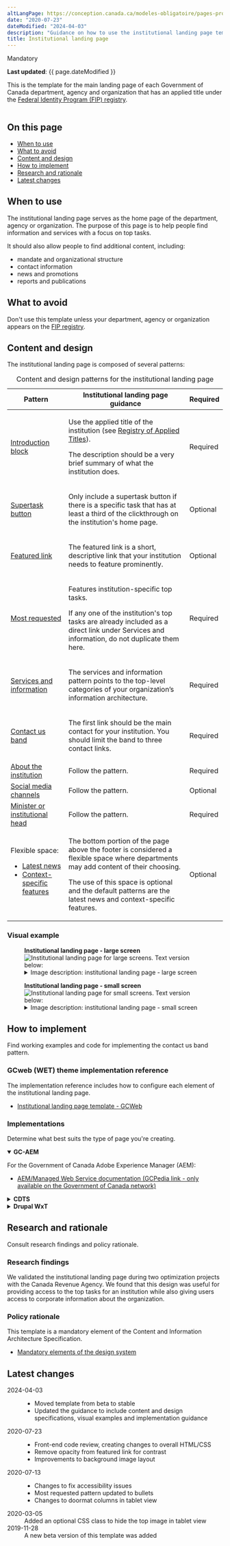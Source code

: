 ```yaml
---
altLangPage: https://conception.canada.ca/modeles-obligatoire/pages-profil-institutionnel.html
date: "2020-07-23"
dateModified: "2024-04-03"
description: "Guidance on how to use the institutional landing page template and its associated components on Canada.ca."
title: Institutional landing page
---
```

<p><span class="label label-danger">Mandatory</span></p>
<p><strong>Last updated</strong>: {{ page.dateModified }}</p>
<p>
    This is the template for the main landing page of each Government of Canada department, agency and organization that has an applied title under the
    <a href="https://www.tbs-sct.canada.ca/ap/fip-pcim/reg-eng.asp">Federal Identity Program (FIP) registry</a>.
</p>
<div class="pattern-demo mrgn-tp-lg mrgn-bttm-xl"><img src="../images/ilp-crop.png" class="img-responsive" alt="" /></div>

<section>
    <h2>On this page</h2>
    <ul>
        <li><a href="#use">When to use</a></li>
        <li><a href="#avoid">What to avoid</a></li>
        <li><a href="#design">Content and design</a></li>
        <li><a href="#implement">How to implement</a></li>
        <li><a href="#research">Research and rationale</a></li>
        <li><a href="#changes">Latest changes</a></li>
    </ul>
    <section>
        <h2 id="use">When to use</h2>
        <p>
           The institutional landing page serves as the home page of the department, agency or organization. The purpose of this page is to help people find information and services with a focus on top tasks.
        </p>
        <p>It should also allow people to find additional content, including:</p>
        <ul>
          <li>mandate and organizational structure</li>
          <li>contact information</li>
          <li>news and promotions</li>
          <li>reports and publications</li>
        </ul>
    </section>
    <section>
        <h2 id="avoid">What to avoid</h2>
        <p>Don't use this template unless your department, agency or organization appears on the  <a href="https://www.tbs-sct.canada.ca/ap/fip-pcim/reg-eng.asp">FIP registry</a>.</p>
    </section>
    <section>
        <h2 id="design">Content and design</h2>
        <p>The institutional landing page is composed of several patterns:</p>
        <div class="row mrgn-tp-lg">
            <div class="col-md-12">
                <div class="panel panel-default">
                    <table class="table table-striped" id="ilp-01" aria-live="polite">
                        <caption class="wb-inv">
                            Content and design patterns for the institutional landing page
                        </caption>
                        <thead>
                            <tr>
                                <th class="col-md-3">Pattern</th>
                                <th class="col-md-7">Institutional landing page guidance</th>
                                <th class="col-md-2 text-center">Required</th>
                            </tr>
                        </thead>
                        <tbody>
                            <tr>
                                <td><a href="../common-design-patterns/intro-block.html">Introduction block</a></td>
                                <td>
                                    <p>Use the applied title of the institution (see <a href="https://www.tbs-sct.gc.ca/hgw-cgf/oversight-surveillance/communications/fip-pcim/reg-eng.asp">Registry of Applied Titles</a>).</p>
                                    <p>The description should be a very brief summary of what the institution does.</p>
                                </td>
                                <td class="text-center"><span class="far fa-check-circle text-success"></span><span class="wb-inv"> Required</span></td>
                            </tr>
                            <tr>
                                <td><a href="../common-design-patterns/buttons.html#action">Supertask button</a></td>
                                <td><p>Only include a supertask button if there is a specific task that has at least a third of the clickthrough on the institution's home page.</p></td>
                                <td class="text-center">Optional</td>
                            </tr>
                            <tr>
                                <td><a href="../common-design-patterns/featured-link.html">Featured link</a></td>
                                <td><p>The featured link is a short, descriptive link that your institution needs to feature prominently.</p></td>
                                <td class="text-center">Optional</td>
                            </tr>
                            <tr>
                                <td><a href="../common-design-patterns/most-requested.html">Most requested</a></td>
                                <td>
                                    <p>Features institution-specific top tasks.</p>
                                    <p>If any one of the institution's top tasks are already included as a direct link under Services and information, do not duplicate them here.</p>
                                </td>
                                <td class="text-center"><span class="far fa-check-circle text-success"></span><span class="wb-inv"> Required</span></td>
                            </tr>
                            <tr>
                                <td><a href="../common-design-patterns/services-information.html">Services and information</a></td>
                                <td><p>The services and information pattern points to the top-level categories of your organization’s information architecture.</p></td>
                                <td class="text-center"><span class="far fa-check-circle text-success"></span><span class="wb-inv"> Required</span></td>
                            </tr>
                            <tr>
                                <td><a href="../common-design-patterns/contact-band.html">Contact us band</a></td>
                                <td><p>The first link should be the main contact for your institution. You should limit the band to three contact links.</p></td>
                                <td class="text-center"><span class="far fa-check-circle text-success"></span><span class="wb-inv"> Required</span></td>
                            </tr>
                            <tr>
                                <td><a href="../common-design-patterns/about-institution.html.html">About the institution</a></td>
                                <td>Follow the pattern.</td>
                                <td class="text-center"><span class="far fa-check-circle text-success"></span><span class="wb-inv"> Required</span></td>
                            </tr>
                            <tr>
                                <td><a href="../common-design-patterns/social-media-channels.html">Social media channels</a></td>
                                <td>Follow the pattern.</td>
                                <td class="text-center">Optional</td>
                            </tr>
                            <tr>
                                <td><a href="../common-design-patterns/ministers-block.html">Minister or institutional head</a></td>
                                <td>Follow the pattern.</td>
                                <td class="text-center"><span class="far fa-check-circle text-success"></span><span class="wb-inv"> Required</span></td>
                            </tr>
                            <tr>
                                <td>
                                    Flexible space:<br />
                                    <ul>
                                        <li><a href="../common-design-patterns/latest-news.html">Latest news</a></li>
                                        <li><a href="../common-design-patterns/feature-tiles.html">Context-specific features</a></li>
                                    </ul>
                                </td>
                                <td>
                                    <p>The bottom portion of the page above the footer is considered a flexible space where departments may add content of their choosing.</p>
                                    <p>The use of this space is optional and the default patterns are the latest news and context-specific features.</p>
                                </td>
                                <td class="text-center">Optional</td>
                            </tr>
                        </tbody>
                    </table>
                </div>
            </div>
        </div>
        <h3>Visual example</h3>
        <div class="pattern-demo mrgn-tp-md mrgn-bttm-md">
            <figure class="mrgn-tp-md mrgn-bttm-lg">
                <figcaption><b>Institutional landing page - large screen</b></figcaption>
                <img src="../images/ilp-large.png" class="img-responsive" alt="Institutional landing page for large screens. Text version below:" />
                <details>
                    <summary class="wb-toggle" data-toggle='{"print":"on"}'>Image description: institutional landing page - large screen </summary>
                    <p>At the top of the page is an introduction block which includes an h1 titled [Institution name]. It is underlined with a short thick red line. Below the heading is a short description of the institution’s mandate.</p>
                    <p>Following the introduction block there is a supertask button which is a green rectangle with the words Supertask button [optional].</p>
                    <p>
                        Below this is the featured link pattern. It is contained within a horizontal blue band that stretches the entire length of the screen. Within the band is white, underlined text that reads: Featured link [optional].
                    </p>
                    <p>
                        The next item on the page is the most requested pattern. It is contained within a light grey band that stretches the entire length of the screen. Within the band are the words Most requested in black text. This is
                        followed by two columns of links. Each column contains three links in a bulleted list. The placeholder text for each link is [Top task hyperlink].
                    </p>
                    <p>
                        Below this is the services and information pattern. It is composed of nine separate doormats displayed across three columns and three rows. Each doormat has a linked placeholder heading that says [Hyperlink text].
                        Below the heading there is a placeholder description which contains the following instructions: Use action verbs, or simply list keywords to summarize the information or tasks that can be accomplished on the page it
                        links to.
                    </p>
                    <p>
                        The next item on the page is the contact us pattern. It consists of a horizontal light grey band with a Contact us heading followed by three links in a single row. The first link is Contact [Institution], the
                        following links are placeholders for top contact tasks.
                    </p>
                    <p>
                        The contact us band is followed by the about the institution pattern on the left and the social media channels pattern on the right. The about the institution links appear in a section with the heading “About the
                        [Institution]”. The design organizes bolded links in a bulleted list that spans across two columns. The first column has:
                    </p>
                    <ul>
                        <li>Mandate</li>
                        <li>Organizational structure</li>
                        <li>Transparency</li>
                        <li>Accessibility</li>
                        <li>Job opportunities</li>
                    </ul>
                    <p>The second column has:</p>
                    <ul>
                        <li>Reports</li>
                        <li>Compliance</li>
                        <li>Enforcements notifications</li>
                        <li>[Institutional link]</li>
                        <li>More: About the [institution] (Note: “more” is not linked)</li>
                    </ul>
                    <p>The social media channels pattern begins with the heading “On social media”. Below the heading, is a vertical list with associated icons and labels:</p>
                    <ul>
                        <li>Facebook icon followed by the placeholder text FacebookPageName</li>
                        <li>X icon followed by the placeholder text @XAccount</li>
                        <li>Youtube icon followed by the placeholder text YouTubeName</li>
                        <li>Instagram icon followed by the placeholder text InstagramName</li>
                        <li>LinkedIn icon followed by the placeholder text LinkedInName</li>
                    </ul>
                    <p>The next item that appears on the page is the minister or institutional head pattern. The pattern appears in 2 columns with the heading “Minister(s)”.</p>
                    <p>The first column presents a placeholder for an institutional head’s image on the left. The dimensions for the image are 200px x 250px. Information on the right includes:</p>
                    <ul>
                        <li>The Honourable [Minister name] (link)</li>
                        <li>[Official title] (text)</li>
                        <li>List item: Mandate letter [optional] (link)</li>
                        <li>List item: Briefing book [optional] (link)</li>
                    </ul>
                    <p>The second column presents a placeholder for an institutional head’s image on the left. The dimensions for the image are 200px x 250px. Information on the right includes:</p>
                    <ul>
                        <li>The Honourable [Minister name] (link)</li>
                        <li>[Official title] (text)</li>
                        <li>List item: Mandate letter [optional - single item] (link)</li>
                    </ul>
                    <p>
                        Below this pattern is the latest news pattern on the left and context-specific features pattern on the right. The latest news pattern has a heading that reads “News” followed by three groupings of text. Each grouping
                        has bold, linked placeholder text that reads [News title] followed by placeholder text for the date on a new line. The date format displayed is YYYY-MM-DD HH:MM. After the three groupings of text there is another
                        line of text that reads “More: [Institution] news”. The words “[Institution] news” are linked.
                    </p>
                    <p>
                        The context-specific features pattern is composed of a heading titled “Features” followed by two feature placeholders in a horizontal row. Each have an image placeholder surrounded by a light grey background. Within
                        the image placeholder are the prescribed image dimensions: 360px x 203px. Below each image placeholder on the grey background is a placeholder link that reads [Feature hyperlink text]. Underneath is the following
                        placeholder text: Brief description of the feature being promoted.
                    </p>
                </details>
            </figure>
        </div>
        <div class="pattern-demo mrgn-tp-md mrgn-bttm-md">
            <figure class="mrgn-tp-md mrgn-bttm-lg">
                <figcaption><b>Institutional landing page - small screen</b></figcaption>
                <img src="../images/ilp-small.png" class="img-responsive" alt="Institutional landing page for small screens. Text version below:" />
                <details>
                    <summary class="wb-toggle" data-toggle='{"print":"on"}'>Image description: institutional landing page - small screen</summary>
                    <p>At the top of the page is an introduction block which includes an h1 titled [Institution name]. It is underlined with a short thick red line. Below the heading is a short description of the institution’s mandate.</p>
                    <p>Following the introduction block there is a supertask button which is a green rectangle with the words Supertask button [optional].</p>
                    <p>
                        Below this is the featured link pattern. It is contained within a horizontal blue band that stretches the entire length of the screen. Within the band is white, underlined text that reads: Featured link [optional].
                    </p>
                    <p>
                        The next item on the page is the most requested pattern. It is contained within a light grey band that stretches the entire length of the screen. Within the band are the words Most requested in black text. This is
                        followed by a single list of links in a bulleted list. The placeholder text for each link is [Top task hyperlink].
                    </p>
                    <p>
                        Below this is the services and information pattern. It is composed of nine separate doormats that are vertically stacked on each other. Each doormat has linked placeholder headings that say [Hyperlink text]. Below
                        the headings there are placeholder descriptions which contain the following instructions: Use action verbs, or simply list keywords to summarize the information or tasks that can be accomplished on the page it links
                        to.
                    </p>
                    <p>
                        The next item on the page is the contact us pattern. It is contained within a light grey band that stretches the entire length of the screen. There is a “Contact us” heading followed by three links in a vertical row.
                        The first link is Contact [Institution], the following links are placeholders for top contact tasks.
                    </p>
                    <p>The contact us band is followed by the about the institution pattern. It consists of a heading “About the [Institution]”. Followed by nine bolded links:</p>
                    <ul>
                        <li>Mandate</li>
                        <li>Organizational structure</li>
                        <li>Transparency</li>
                        <li>Accessibility</li>
                        <li>Reports</li>
                        <li>Compliance</li>
                        <li>Enforcements notifications</li>
                        <li>[Institutional link]</li>
                        <li>More: About the [institution] (Note: “more” is not linked)</li>
                    </ul>
                    <p>Below the about the institution pattern is the social media channels pattern. It begins with the heading “On social media”. Below the heading, is a vertical list with associated icons and labels:</p>
                    <ul>
                        <li>Facebook icon followed by the placeholder text FacebookPageName</li>
                        <li>X icon followed by the placeholder text @XAccount</li>
                        <li>Youtube icon followed by the placeholder text YouTubeName</li>
                        <li>Instagram icon followed by the placeholder text InstagramName</li>
                        <li>LinkedIn icon followed by the placeholder text LinkedInName</li>
                    </ul>
                    <p>The next item that appears on the page is the Minister or institutional head pattern. The pattern begins with the heading “Minister(s)” and is followed by two items.</p>
                    <p>
                        The first item begins with a linked heading “The Honourable [Minister name]” followed by an image placeholder with the prescribed dimensions of 200px x 250px. Below the image is the text [Official title]. This is
                        followed by a bulleted list with the following two linked items:
                    </p>
                    <ul>
                        <li>Mandate letter [optional] (link)</li>
                        <li>Briefing book [optional] (link)</li>
                    </ul>
                    <p>
                        The second item begins with a linked heading “The Honourable [Minister name] followed by an image placeholder with the prescribed dimensions of 200px x 250px. Below the image is the text [Official title]. This is
                        followed by the following linked item:
                    </p>
                    <ul>
                        <li>List item: Mandate letter [optional - single item] (link)</li>
                    </ul>
                    <p>
                        Below this pattern is the latest news pattern. It has a heading that reads “News” followed by three groupings of text. Each grouping has bold, linked placeholder text that reads [News title] followed by placeholder
                        text for the date on a new line. The date format displayed is YYYY-MM-DD HH:MM. After the three groupings of text there is another line of text that reads “More: [Institution] news”. The words “[Institution] news”
                        are linked.
                    </p>
                    <p>
                        The next item on the page is the context-specific features pattern. It is composed of a heading titled “Features” followed by two items. Each item has an image placeholder surrounded by a light grey background.
                        Within the image placeholder are the prescribed image dimensions: 360px x 203px. Below each image placeholder on the grey background is a placeholder link that reads [Feature hyperlink text]. Underneath is the
                        following placeholder text: Brief description of the feature being promoted.
                    </p>
                </details>
            </figure>
        </div>
    </section>
     <section>
        <h2 id="implement">How to implement</h2>
        <p>Find working examples and code for implementing the contact us band pattern.</p>
        <h3>GCweb (WET) theme implementation reference</h3>
        <p>The implementation reference includes how to configure each element of the institutional landing page.</p>
        <ul>
            <li><a href="https://wet-boew.github.io/GCWeb/templates/institutional/institution-en.html">Institutional landing page template - GCWeb</a></li>
        </ul>
        <h3>Implementations</h3>
        <p>Determine what best suits the type of page you're creating.</p>
        <div class="row">
            <div class="col-md-8">
                <div class="wb-tabs mrgn-tp-lg">
                    <div class="tabpanels">
                        <details id="004" open="open">
                            <summary><strong>GC-AEM</strong></summary>
                            <p class="mrgn-tp-lg">For the Government of Canada Adobe Experience Manager (AEM):</p>
                            <ul>
                                <li>
                                    <a href="https://www.gcpedia.gc.ca/wiki/AEM_GC-specific_Documentation_6.5">
                                        AEM/Managed Web Service documentation (GCPedia link - only available on the Government of Canada network)
                                    </a>
                                </li>
                            </ul>
                        </details>
                        <details id="005">
                            <summary><strong>CDTS</strong></summary>
                            <p class="mrgn-tp-lg">For the Centrally Deployed Templates Solution (CDTS):</p>
                            <ul>
                                <li><a href="https://cenw-wscoe.github.io/sgdc-cdts/docs/index-en.html">CDTS documentation</a></li>
                            </ul>
                        </details>
                        <details id="006">
                            <summary><strong>Drupal WxT</strong></summary>
                            <p class="mrgn-tp-lg">For Drupal WxT:</p>
                            <ul>
                                <li><a href="https://drupalwxt.github.io/">Drupal WxT documentation</a></li>
                            </ul>
                        </details>
                    </div>
                </div>
            </div>
        </div>
    </section>
    <section>
        <h2 id="research">Research and rationale</h2>
        <p>Consult research findings and policy rationale.</p>
        <h3>Research findings</h3>
        <p>
            We validated the institutional landing page during two optimization projects with the Canada Revenue Agency. We found that this design was useful for providing access to the top tasks for an institution while also giving users
            access to corporate information about the organization.
        </p>
        <h3>Policy rationale</h3>
        <p>This template is a mandatory element of the Content and Information Architecture Specification.</p>
        <ul>
            <li><a href="https://www.canada.ca/en/treasury-board-secretariat/services/government-communications/canada-content-information-architecture-specification/mandatory-elements.html">Mandatory elements of the design system</a></li>
        </ul>
    </section>
    <section>
        <h2 id="changes">Latest changes</h2>
    <dl class="dl-horizontal">
        <dt>
            <time datetime="2024-04-03" class="link-muted">2024-04-03</time>
        </dt>
        <dd>
            <ul>
                <li>Moved template from beta to stable</li>
                <li>Updated the guidance to include content and design specifications, visual examples and implementation guidance</li>
            </ul>
        </dd>
        <dt>
            <time datetime="2020-07-23" class="link-muted">2020-07-23</time>
        </dt>
        <dd>
            <ul>
                <li>Front-end code review, creating changes to overall HTML/CSS</li>
                <li>Remove opacity from featured link for contrast</li>
                <li>Improvements to background image layout</li>
            </ul>
        </dd>
        <dt>
            <time datetime="2020-07-13" class="link-muted">2020-07-13</time>
        </dt>
        <dd>
            <ul>
              <li>Changes to fix accessibility issues</li>
              <li>Most requested pattern updated to bullets</li>
              <li>Changes to doormat columns in tablet view</li>
            </ul>
        </dd>
        <dt>
            <time datetime="2020-03-05" class="link-muted">2020-03-05</time>
        </dt>
        <dd>Added an optional CSS class to hide the top image in tablet view</dd>
        <dt>
            <time datetime="2019-11-28" class="link-muted">2019-11-28</time>
        </dt>
        <dd>A new beta version of this template was added</dd>
    </dl>
</section>

